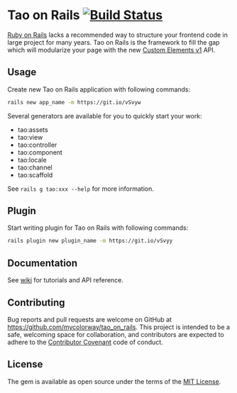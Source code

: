 # Tao on Rails [![Build Status](https://travis-ci.org/mycolorway/tao_on_rails.svg?branch=master)](https://travis-ci.org/mycolorway/tao_on_rails)

[Ruby on Rails](http://rubyonrails.org/) lacks a recommended way to structure your frontend code in large project for many years. Tao on Rails is the framework to fill the gap which will modularize your page with the new [Custom Elements v1](https://developers.google.com/web/fundamentals/getting-started/primers/customelements) API.

## Usage

Create new Tao on Rails application with following commands:

```bash
rails new app_name -m https://git.io/vSvyw
```

Several generators are available for you to quickly start your work:

* tao:assets
* tao:view
* tao:controller
* tao:component
* tao:locale
* tao:channel
* tao:scaffold

See `rails g tao:xxx --help` for more information.

## Plugin

Start writing plugin for Tao on Rails with following commands:

```bash
rails plugin new plugin_name -m https://git.io/vSvyy
```

## Documentation

See [wiki](https://github.com/mycolorway/tao_on_rails/wiki) for tutorials and API reference.

## Contributing

Bug reports and pull requests are welcome on GitHub at https://github.com/mycolorway/tao_on_rails. This project is intended to be a safe, welcoming space for collaboration, and contributors are expected to adhere to the [Contributor Covenant](http://contributor-covenant.org) code of conduct.


## License

The gem is available as open source under the terms of the [MIT License](http://opensource.org/licenses/MIT).
